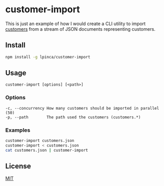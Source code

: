 # customer-import

This is just an example of how I would create a CLI utility to import
[customers](http://dev.sphere.io/http-api-projects-customers.html) from a
stream of JSON documents representing customers.

## Install

```bash
npm install -g lpinca/customer-import
```

## Usage

```
customer-import [options] [<path>]
```

### Options

```
-c, --concurrency How many customers should be imported in parallel (50)
-p, --path        The path used the customers (customers.*)
```

### Examples

```bash
customer-import customers.json
customer-import < customers.json
cat customers.json | customer-import
```

## License

[MIT](LICENSE)
